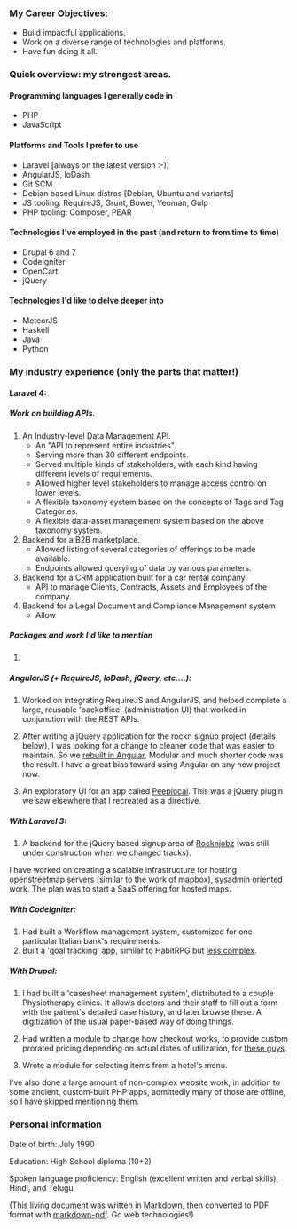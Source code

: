 ### My Career Objectives:

+ Build impactful applications.
+ Work on a diverse range of technologies and platforms.
+ Have fun doing it all.

### Quick overview: my strongest areas.
#### Programming languages I generally code in
+ PHP
+ JavaScript

#### Platforms and Tools I prefer to use
+ Laravel [always on the latest version :-)]
+ AngularJS, loDash
+ Git SCM
+ Debian based Linux distros [Debian, Ubuntu and variants]
+ JS tooling: RequireJS, Grunt, Bower, Yeoman, Gulp
+ PHP tooling: Composer, PEAR

#### Technologies I've employed in the past (and return to from time to time)
+ Drupal 6 and 7
+ CodeIgniter
+ OpenCart
+ jQuery

#### Technologies I'd like to delve deeper into
+ MeteorJS
+ Haskell
+ Java
+ Python

### My industry experience (only the parts that matter!)

#### Laravel 4:
##### Work on building APIs.
1. An Industry-level Data Management API.
    + An "API to represent entire industries".
    + Serving more than 30 different endpoints.
    + Served multiple kinds of stakeholders, with each kind having different levels of requirements.
    + Allowed higher level stakeholders to manage access control on lower levels.
    + A flexible taxonomy system based on the concepts of Tags and Tag Categories.
    + A flexible data-asset management system based on the above taxonomy system.
2. Backend for a B2B marketplace.
    + Allowed listing of several categories of offerings to be made available.
    + Endpoints allowed querying of data by various parameters.
3. Backend for a CRM application built for a car rental company.
    + API to manage Clients, Contracts, Assets and Employees of the company.
4. Backend for a Legal Document and Compliance Management system
    + Allow 

##### Packages and work I'd like to mention
1. 

##### AngularJS (+ RequireJS, loDash, jQuery, etc....):
1. Worked on integrating RequireJS and AngularJS, and helped complete a large, reusable 'backoffice' (administration UI) that worked in conjunction with the REST APIs.

2. After writing a jQuery application for the rockn signup project (details below), I was looking for a change to cleaner code that was easier to maintain. So we [rebuilt in Angular](http://signup.rocknjobz.com). Modular and much shorter code was the result. I have a great bias toward using Angular on any new project now.

3. An exploratory UI for an app called [Peeplocal](http://dev.peeplocal.com/). This was a jQuery plugin we saw elsewhere that I recreated as a directive.

##### With Laravel 3:

1. A backend for the jQuery based signup area of [Rocknjobz](http://dev.rocknjobz.com/signup/) (was still under construction when we changed tracks).

I have worked on creating a scalable infrastructure for hosting openstreetmap servers (similar to the work of mapbox), sysadmin oriented work. The plan was to start a SaaS offering for hosted maps.

##### With CodeIgniter:

1. Had built a Workflow management system, customized for one particular Italian bank's requirements.
2. Built a 'goal tracking' app, similar to HabitRPG but [less complex](http://achieve.joosab.com/).

##### With Drupal:

1. I had built a 'casesheet management system', distributed to a couple Physiotherapy clinics. It allows doctors and their staff to fill out a form with the patient's detailed case history, and later browse these. A digitization of the usual paper-based way of doing things.
2. Had written a module to change how checkout works, to provide custom prorated pricing depending on actual dates of utilization, for [these guys](http://cloudvirtualoffice.com).

3. Wrote a module for selecting items from a hotel's menu.

I've also done a large amount of non-complex website work, in addition to some ancient, custom-built PHP apps, admittedly many of those are offline, so I have skipped mentioning them.

### Personal information
Date of birth: July 1990

Education: High School diploma (10+2)

Spoken language proficiency: English (excellent written and verbal skills), Hindi, and Telugu

(This [living](http://github.com/adityamenon/resume) document was written in [Markdown](http://daringfireball.net/projects/markdown/), then converted to PDF format with [markdown-pdf](https://npmjs.org/package/markdown-pdf). Go web technologies!)

